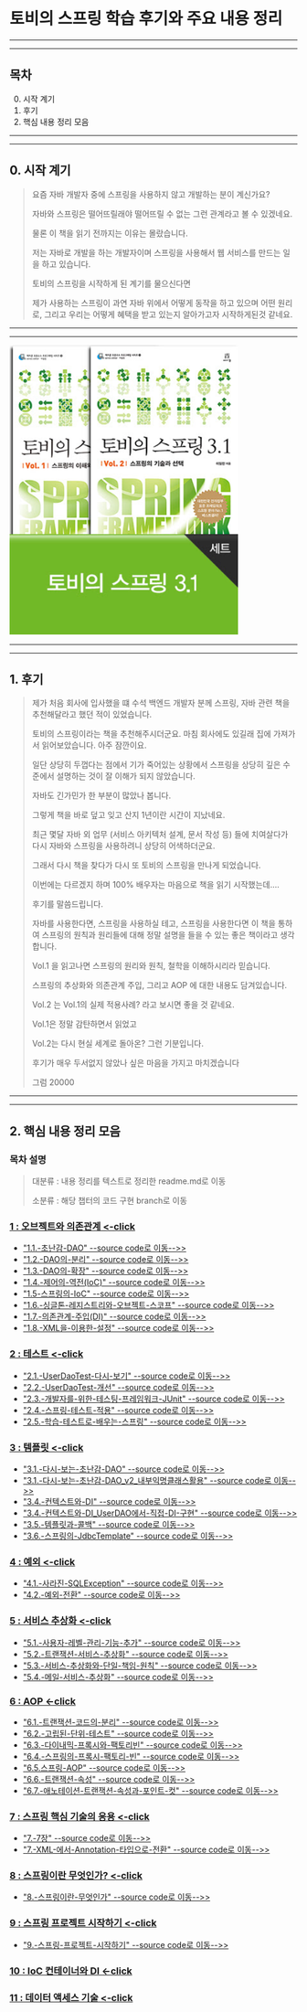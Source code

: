 # 토비의 스프링 학습 후기와 주요 내용 정리

---
---

## 목차

0. 시작 계기
1. 후기
2. 핵심 내용 정리 모음
 
---
---

 
## 0. 시작 계기 

> 요즘 자바 개발자 중에 스프링을 사용하지 않고 개발하는 분이 계신가요?
>
> 자바와 스프링은 떨어뜨릴래야 떨어뜨릴 수 없는 그런 관계라고 볼 수 있겠네요.
>
> 물론 이 책을 읽기 전까지는 이유는 몰랐습니다. 
>
> 저는 자바로 개발을 하는 개발자이며 스프링을 사용해서 웹 서비스를 만드는 일을 하고 있습니다.
>
> 토비의 스프링을 시작하게 된 계기를 물으신다면
>
> 제가 사용하는 스프링이 과연 자바 위에서 어떻게 동작을 하고 있으며 어떤 원리로, 그리고 우리는 어떻게 혜택을 받고 있는지 알아가고자 시작하게된것 같네요.

---
---

<img src="./cover.jpeg" alt="cover" title="cover" width="400" alignCenter />

---
---

## 1. 후기
>
> 제가 처음 회사에 입사했을 떄 수석 백엔드 개발자 분께 스프링, 자바 관련 책을 추천해달라고 했던 적이 있었습니다.
>
> 토비의 스프링이라는 책을 추천해주시더군요. 마침 회사에도 있길래 집에 가져가서 읽어보았습니다. 아주 잠깐이요.
>
> 일단 상당히 두껍다는 점에서 기가 죽어있는 상황에서 스프링을 상당히 깊은 수준에서 설명하는 것이 잘 이해가 되지 않았습니다.
>
> 자바도 긴가민가 한 부분이 많았나 봅니다.
>
> 그렇게 책을 바로 덮고 잊고 산지 1년이란 시간이 지났네요.
>
> 최근 몇달 자바 외 업무 (서비스 아키텍처 설계, 문서 작성 등) 들에 치여살다가 다시 자바와 스프링을 사용하려니 상당히 어색하더군요. 
>
> 그래서 다시 책을 찾다가 다시 또 토비의 스프링을 만나게 되었습니다. 
>
> 이번에는 다르겠지 하며 100% 배우자는 마음으로 책을 읽기 시작했는데....
>
> 후기를 말씀드립니다.
>
> 자바를 사용한다면, 스프링을 사용하실 테고, 스프링을 사용한다면 이 책을 통하여 스프링의 원칙과 원리들에 대해 정말 설명을 들을 수 있는 좋은 책이라고 생각합니다.
>
> Vol.1 을 읽고나면 스프링의 원리와 원칙, 철학을 이해하시리라 믿습니다.
>
> 스프링의 추상화와 의존관계 주입, 그리고 AOP 에 대한 내용도 담겨있습니다.
>
> Vol.2 는 Vol.1의 실제 적용사례? 라고 보시면 좋을 것 같네요. 
>
> Vol.1은 정말 감탄하면서 읽었고
>
> Vol.2는 다시 현실 세계로 돌아온? 그런 기분입니다.  
>
> 후기가 매우 두서없지 않았나 싶은 마음을 가지고 마치겠습니다
>
> 그럼 20000
> 
---
---

## 2. 핵심 내용 정리 모음

### 목차 설명

> 대분류 : 내용 정리를 텍스트로 정리한 readme.md로 이동
>
> 소분류 : 해당 챕터의 코드 구현 branch로 이동

### [1 : 오브젝트와 의존관계 <-click](./노트정리/vol1/chapter1.md)

- ["1.1.-초난감-DAO"    --source code로 이동-->>](https://github.com/JooHyukKim/tobys_spring_sample_codes/tree/1.1.-초난감-DAO)
- ["1.2.-DAO의-분리" --source code로 이동-->>](https://github.com/JooHyukKim/tobys_spring_sample_codes/tree/1.2.-DAO의-분리)
- ["1.3.-DAO의-확장" --source code로 이동-->>](https://github.com/JooHyukKim/tobys_spring_sample_codes/tree/1.3.-DAO의-확장)
- ["1.4.-제어의-역전(IoC)" --source code로 이동-->>](https://github.com/JooHyukKim/tobys_spring_sample_codes/tree/1.4.-제어의-역전(IoC))
- ["1.5-스프링의-IoC" --source code로 이동-->>](https://github.com/JooHyukKim/tobys_spring_sample_codes/tree/1.5-스프링의-IoC)
- ["1.6.-싱글톤-레지스트리와-오브젝트-스코프" --source code로 이동-->>](https://github.com/JooHyukKim/tobys_spring_sample_codes/tree/1.6.-싱글톤-레지스트리와-오브젝트-스코프)
- ["1.7.-의존관계-주입(DI)" --source code로 이동-->>](https://github.com/JooHyukKim/tobys_spring_sample_codes/tree/1.7.-의존관계-주입(DI))
- ["1.8.-XML을-이용한-설정"   --source code로 이동-->>](https://github.com/JooHyukKim/tobys_spring_sample_codes/tree/1.8.-XML을-이용한-설정)

### [2 : 테스트 <-click](./노트정리/vol1/chapter2.md)

- ["2.1.-UserDaoTest-다시-보기"   --source code로 이동-->>](https://github.com/JooHyukKim/tobys_spring_sample_codes/tree/2.1.-UserDaoTest-다시-보기)
- ["2.2.-UserDaoTest-개선"   --source code로 이동-->>](https://github.com/JooHyukKim/tobys_spring_sample_codes/tree/2.2.-UserDaoTest-개선)
- ["2.3.-개발자를-위한-테스팅-프레임워크-JUnit"   --source code로 이동-->>](https://github.com/JooHyukKim/tobys_spring_sample_codes/tree/2.3.-개발자를-위한-테스팅-프레임워크-JUnit)
- ["2.4.-스프링-테스트-적용"   --source code로 이동-->>](https://github.com/JooHyukKim/tobys_spring_sample_codes/tree/2.4.-스프링-테스트-적용)
- ["2.5.-학습-테스트로-배우는-스프링"   --source code로 이동-->>](https://github.com/JooHyukKim/tobys_spring_sample_codes/tree/2.5.-학습-테스트로-배우는-스프링)

### [3 : 템플릿 <-click](./노트정리/vol1/chapter3.md)

- ["3.1.-다시-보는-초난감-DAO" --source code로 이동-->>](https://github.com/JooHyukKim/tobys_spring_sample_codes/tree/3.1.-다시-보는-초난감-DAO)
- ["3.1.-다시-보는-초난감-DAO_v2_내부익명클래스활용" --source code로 이동-->>](https://github.com/JooHyukKim/tobys_spring_sample_codes/tree/3.1.-다시-보는-초난감-DAO_v2_내부익명클래스활용)
- ["3.4.-컨텍스트와-DI" --source code로 이동-->>](https://github.com/JooHyukKim/tobys_spring_sample_codes/tree/3.4.-컨텍스트와-DI)
- ["3.4.-컨텍스트와-DI_UserDAO에서-직접-DI-구현" --source code로 이동-->>](https://github.com/JooHyukKim/tobys_spring_sample_codes/tree/3.4.-컨텍스트와-DI_UserDAO에서-직접-DI-구현)
- ["3.5.-템플릿과-콜백" --source code로 이동-->>](https://github.com/JooHyukKim/tobys_spring_sample_codes/tree/3.5.-템플릿과-콜백)
- ["3.6.-스프링의-JdbcTemplate" --source code로 이동-->>](https://github.com/JooHyukKim/tobys_spring_sample_codes/tree/3.6.-스프링의-JdbcTemplate)

### [4 : 예외 <-click](./노트정리/vol1/chapter4.md)

- ["4.1.-사라진-SQLException" --source code로 이동-->>](https://github.com/JooHyukKim/tobys_spring_sample_codes/tree/4.1.-사라진-SQLException)
- ["4.2.-예외-전환" --source code로 이동-->>](https://github.com/JooHyukKim/tobys_spring_sample_codes/tree/4.2.-예외-전환)

### [5 : 서비스 추상화 <-click](./노트정리/vol1/chapter5.md)

- ["5.1.-사용자-레벨-관리-기능-추가" --source code로 이동-->>](https://github.com/JooHyukKim/tobys_spring_sample_codes/tree/5.1.-사용자-레벨-관리-기능-추가)
- ["5.2.-트랜잭션-서비스-추상화" --source code로 이동-->>](https://github.com/JooHyukKim/tobys_spring_sample_codes/tree/5.2.-트랜잭션-서비스-추상화)
- ["5.3.-서비스-추상화와-단일-책임-원칙" --source code로 이동-->>](https://github.com/JooHyukKim/tobys_spring_sample_codes/tree/5.3.-서비스-추상화와-단일-책임-원칙)
- ["5.4.-메일-서비스-추상화" --source code로 이동-->>](https://github.com/JooHyukKim/tobys_spring_sample_codes/tree/5.4.-메일-서비스-추상화)

### [6 : AOP <-click](./노트정리/vol1/chapter6.md)

- ["6.1.-트랜잭션-코드의-분리" --source code로 이동-->>](https://github.com/JooHyukKim/tobys_spring_sample_codes/tree/6.1.-트랜잭션-코드의-분리)
- ["6.2.-고립된-단위-테스트" --source code로 이동-->>](https://github.com/JooHyukKim/tobys_spring_sample_codes/tree/6.2.-고립된-단위-테스트)
- ["6.3.-다이내믹-프록시와-팩토리빈" --source code로 이동-->>](https://github.com/JooHyukKim/tobys_spring_sample_codes/tree/6.3.-다이내믹-프록시와-팩토리빈)
- ["6.4.-스프링의-프록시-팩토리-빈" --source code로 이동-->>](https://github.com/JooHyukKim/tobys_spring_sample_codes/tree/6.4.-스프링의-프록시-팩토리-빈)
- ["6.5.스프링-AOP" --source code로 이동-->>](https://github.com/JooHyukKim/tobys_spring_sample_codes/tree/6.5.스프링-AOP)
- ["6.6.-트랜잭션-속성" --source code로 이동-->>](https://github.com/JooHyukKim/tobys_spring_sample_codes/tree/6.6.-트랜잭션-속성)
- ["6.7.-애노테이션-트랜잭션-속성과-포인트-컷" --source code로 이동-->>](https://github.com/JooHyukKim/tobys_spring_sample_codes/tree/6.7.-애노테이션-트랜잭션-속성과-포인트-컷)

### [7 : 스프링 핵심 기술의 응용 <-click](./노트정리/vol1/chapter7.md)

- ["7.-7장" --source code로 이동-->>](https://github.com/JooHyukKim/tobys_spring_sample_codes/tree/7.-7장)
- ["7.-XML-에서-Annotation-타입으로-전환" --source code로 이동-->>](https://github.com/JooHyukKim/tobys_spring_sample_codes/tree/7.-XML-에서-Annotation-타입으로-전환)

### [8 : 스프링이란 무엇인가? <-click](./노트정리/vol1/chapter8.md)

- ["8.-스프링이란-무엇인가" --source code로 이동-->>](https://github.com/JooHyukKim/tobys_spring_sample_codes/tree/8.-스프링이란-무엇인가)

### [9 : 스프링 프로젝트 시작하기 <-click](./노트정리/vol1/chapter9.md)

- ["9.-스프링-프로젝트-시작하기" --source code로 이동-->>](https://github.com/JooHyukKim/tobys_spring_sample_codes/tree/9.-스프링-프로젝트-시작하기)

### [10 : IoC 컨테이너와 DI <-click](./노트정리/vol2/chapter1.md)

### [11 : 데이터 액세스 기술 <-click](./노트정리/vol2/chapter2.md)






